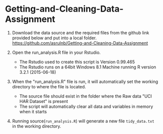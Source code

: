 # Getting-and-Cleaning-Data-Assignment

1. Download the data source and the required files from the github link provided below and put into a local folder.
	https://github.com/asrulnb/Getting-and-Cleaning-Data-Assignment
	
2. Open the run_analysis.R file in your Rstudio. 
	- The Rstudio used to create this script is Version 0.99.465
	- The Rstudio runs on a 64bit Windows 8.1 Machine running R version 3.2.1 (2015-06-18)
	
3. When the "run_analysis.R" file is run, it will automatically set the working directory to where the file is located.
	- The source file should exist in the folder where the Raw data "UCI HAR Dataset" is present
	- The script will automatically clear all data and variables in memory when it starts

4. Running source(`run_analysis.R`) will generate a new file `tidy_data.txt` in the working directory.
